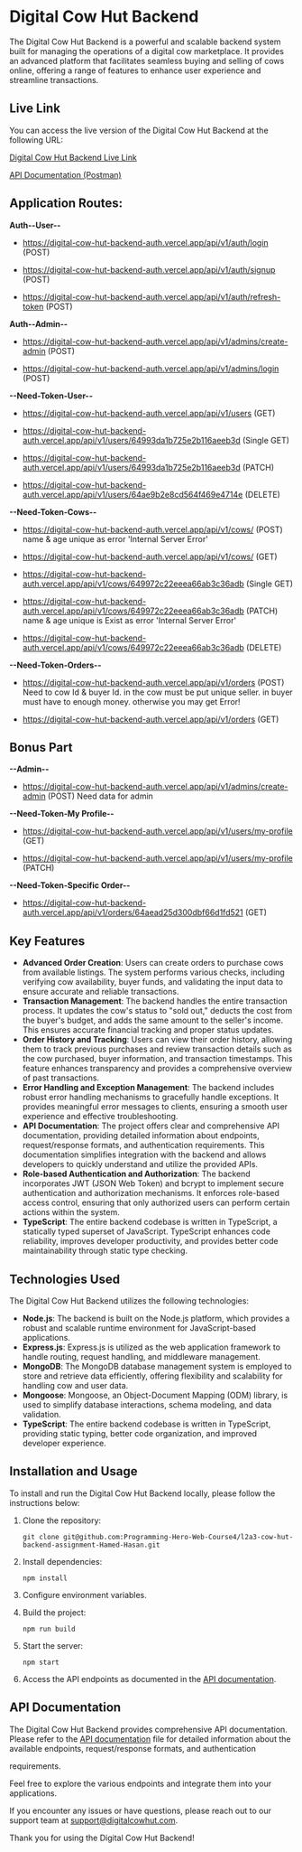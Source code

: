 # Digital Cow Hut Backend

The Digital Cow Hut Backend is a powerful and scalable backend system built for managing the operations of a digital cow marketplace. It provides an advanced platform that facilitates seamless buying and selling of cows online, offering a range of features to enhance user experience and streamline transactions.

## Live Link

You can access the live version of the Digital Cow Hut Backend at the following URL:

[Digital Cow Hut Backend Live Link](https://digital-cow-hut-backend-auth.vercel.app/api/v1)


[API Documentation (Postman)](https://documenter.getpostman.com/view/20661145/2s9YC2zYnB)

## Application Routes:
**Auth--User--**


- https://digital-cow-hut-backend-auth.vercel.app/api/v1/auth/login (POST)

- https://digital-cow-hut-backend-auth.vercel.app/api/v1/auth/signup (POST)

- https://digital-cow-hut-backend-auth.vercel.app/api/v1/auth/refresh-token (POST)


**Auth--Admin--**

- https://digital-cow-hut-backend-auth.vercel.app/api/v1/admins/create-admin (POST)

- https://digital-cow-hut-backend-auth.vercel.app/api/v1/admins/login (POST)


**--Need-Token-User--**

- https://digital-cow-hut-backend-auth.vercel.app/api/v1/users (GET)

- https://digital-cow-hut-backend-auth.vercel.app/api/v1/users/64993da1b725e2b116aeeb3d (Single GET)

- https://digital-cow-hut-backend-auth.vercel.app/api/v1/users/64993da1b725e2b116aeeb3d (PATCH)

- https://digital-cow-hut-backend-auth.vercel.app/api/v1/users/64ae9b2e8cd564f469e4714e (DELETE)


**--Need-Token-Cows--**

- https://digital-cow-hut-backend-auth.vercel.app/api/v1/cows/ (POST) name & age unique as error 'Internal Server Error'

- https://digital-cow-hut-backend-auth.vercel.app/api/v1/cows/ (GET)

- https://digital-cow-hut-backend-auth.vercel.app/api/v1/cows/649972c22eeea66ab3c36adb (Single GET) 

- https://digital-cow-hut-backend-auth.vercel.app/api/v1/cows/649972c22eeea66ab3c36adb (PATCH) name & age unique is Exist as error 'Internal Server Error'

- https://digital-cow-hut-backend-auth.vercel.app/api/v1/cows/649972c22eeea66ab3c36adb (DELETE) 


**--Need-Token-Orders--**

- https://digital-cow-hut-backend-auth.vercel.app/api/v1/orders (POST) Need to cow Id & buyer Id. in the cow must be put unique seller. in buyer must have to enough money. otherwise you may get Error!

- https://digital-cow-hut-backend-auth.vercel.app/api/v1/orders (GET)


## Bonus Part


**--Admin--**

- https://digital-cow-hut-backend-auth.vercel.app/api/v1/admins/create-admin (POST) Need data for admin

**--Need-Token-My Profile--**

- https://digital-cow-hut-backend-auth.vercel.app/api/v1/users/my-profile (GET)

- https://digital-cow-hut-backend-auth.vercel.app/api/v1/users/my-profile (PATCH)


**--Need-Token-Specific Order--**

- https://digital-cow-hut-backend-auth.vercel.app/api/v1/orders/64aead25d300dbf66d1fd521 (GET)





## Key Features

- **Advanced Order Creation**: Users can create orders to purchase cows from available listings. The system performs various checks, including verifying cow availability, buyer funds, and validating the input data to ensure accurate and reliable transactions.
- **Transaction Management**: The backend handles the entire transaction process. It updates the cow's status to "sold out," deducts the cost from the buyer's budget, and adds the same amount to the seller's income. This ensures accurate financial tracking and proper status updates.
- **Order History and Tracking**: Users can view their order history, allowing them to track previous purchases and review transaction details such as the cow purchased, buyer information, and transaction timestamps. This feature enhances transparency and provides a comprehensive overview of past transactions.
- **Error Handling and Exception Management**: The backend includes robust error handling mechanisms to gracefully handle exceptions. It provides meaningful error messages to clients, ensuring a smooth user experience and effective troubleshooting.
- **API Documentation**: The project offers clear and comprehensive API documentation, providing detailed information about endpoints, request/response formats, and authentication requirements. This documentation simplifies integration with the backend and allows developers to quickly understand and utilize the provided APIs.
- **Role-based Authentication and Authorization**: The backend incorporates JWT (JSON Web Token) and bcrypt to implement secure authentication and authorization mechanisms. It enforces role-based access control, ensuring that only authorized users can perform certain actions within the system.
- **TypeScript**: The entire backend codebase is written in TypeScript, a statically typed superset of JavaScript. TypeScript enhances code reliability, improves developer productivity, and provides better code maintainability through static type checking.

## Technologies Used

The Digital Cow Hut Backend utilizes the following technologies:

- **Node.js**: The backend is built on the Node.js platform, which provides a robust and scalable runtime environment for JavaScript-based applications.
- **Express.js**: Express.js is utilized as the web application framework to handle routing, request handling, and middleware management.
- **MongoDB**: The MongoDB database management system is employed to store and retrieve data efficiently, offering flexibility and scalability for handling cow and user data.
- **Mongoose**: Mongoose, an Object-Document Mapping (ODM) library, is used to simplify database interactions, schema modeling, and data validation.
- **TypeScript**: The entire backend codebase is written in TypeScript, providing static typing, better code organization, and improved developer experience.

## Installation and Usage

To install and run the Digital Cow Hut Backend locally, please follow the instructions below:

1. Clone the repository:
   ```
   git clone git@github.com:Programming-Hero-Web-Course4/l2a3-cow-hut-backend-assignment-Hamed-Hasan.git
   ```

2. Install dependencies:
   ```
   npm install
   ```

3. Configure environment variables.

4. Build the project:
   ```
   npm run build
   ```

5. Start the server:
   ```
   npm start
   ```

6. Access the API endpoints as documented in the [API documentation](#api-documentation).

## API Documentation

The Digital Cow Hut Backend provides comprehensive API documentation. Please refer to the [API documentation](API_DOCUMENTATION.md) file for detailed information about the available endpoints, request/response formats, and authentication

 requirements.

Feel free to explore the various endpoints and integrate them into your applications.

If you encounter any issues or have questions, please reach out to our support team at support@digitalcowhut.com.

Thank you for using the Digital Cow Hut Backend!
